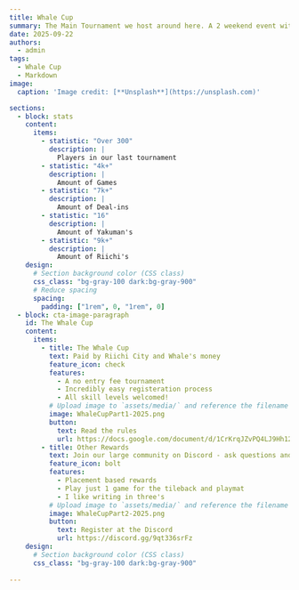 ```yaml
---
title: Whale Cup
summary: The Main Tournament we host around here. A 2 weekend event with time blocks and a big cash prize.
date: 2025-09-22
authors:
  - admin
tags:
  - Whale Cup
  - Markdown
image:
  caption: 'Image credit: [**Unsplash**](https://unsplash.com)'

sections:
  - block: stats
    content:
      items:
        - statistic: "Over 300"
          description: |
            Players in our last tournament
        - statistic: "4k+"
          description: |
            Amount of Games
        - statistic: "7k+"
          description: |
            Amount of Deal-ins
        - statistic: "16"
          description: |
            Amount of Yakuman's
        - statistic: "9k+"
          description: |
            Amount of Riichi's
    design:
      # Section background color (CSS class)
      css_class: "bg-gray-100 dark:bg-gray-900"
      # Reduce spacing
      spacing:
        padding: ["1rem", 0, "1rem", 0]
  - block: cta-image-paragraph
    id: The Whale Cup
    content:
      items:
        - title: The Whale Cup
          text: Paid by Riichi City and Whale's money
          feature_icon: check
          features:
            - A no entry fee tournament
            - Incredibly easy registeration process 
            - All skill levels welcomed!
          # Upload image to `assets/media/` and reference the filename here
          image: WhaleCupPart1-2025.png
          button:
            text: Read the rules
            url: https://docs.google.com/document/d/1CrKrqJZvPQ4LJ9Hh12LC82ITRG05qGz3F3r-pF_svvU/edit?usp=sharing
        - title: Other Rewards
          text: Join our large community on Discord - ask questions and get live responses
          feature_icon: bolt
          features:
            - Placement based rewards
            - Play just 1 game for the tileback and playmat
            - I like writing in three's
          # Upload image to `assets/media/` and reference the filename here
          image: WhaleCupPart2-2025.png
          button:
            text: Register at the Discord
            url: https://discord.gg/9qt336srFz
    design:
      # Section background color (CSS class)
      css_class: "bg-gray-100 dark:bg-gray-900"
  
---
```


